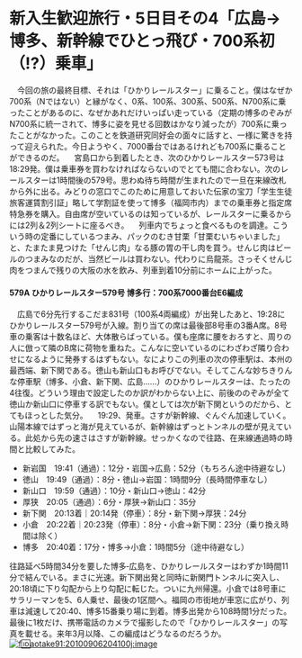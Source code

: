 # 新入生歓迎旅行・5日目その4「広島→博多、新幹線でひとっ飛び・700系初（!?）乗車」

<div class="section">　今回の旅の最終目標、それは「ひかりレールスター」に乗ること。僕はなぜか700系（Nではない）と縁がなく、0系、100系、300系、500系、N700系に乗ったことがあるのに、なぜかあれだけいっぱい走っている（定期の博多のぞみがN700系に統一されて、博多に姿を見せる回数はかなり減ったが）700系に乗ったことがなかった。このことを鉄道研究同好会の面々に話すと、一様に驚きを持って迎えられた。今日ようやく、7000番台ではあるけれども700系に乗ることができるのだ。 　宮島口から到着したとき、次のひかりレールスター573号は18:29発。僕は乗車券を買わなければならないのでとても間に合わない。次のレールスターは1時間後の579号。思わぬ待ち時間が生まれたので一旦在来線改札から外に出る。みどりの窓口でこのために用意しておいた伝家の宝刀「学生生徒旅客運賃割引証」略して学割証を使って博多（福岡市内）までの乗車券と指定席特急券を購入。自由席が空いているのは知っているが、レールスターに乗るからには2列＆2列シートに座るべき。 　列車内でちょっと食べるものを調達。こういう時の定番にしているつまみ、パックのむき甘栗「甘栗むいちゃいました」と、たまたま見つけた「せんじ肉」なる豚の胃の干し肉を買う。せんじ肉はビールのつまみなのだが、当然ビールは買わない。代わりに烏龍茶。さっそくせんじ肉をつまんで残りの大阪の水を飲み、列車到着10分前にホームに上がった。

#### 579A ひかりレールスター579号 博多行：700系7000番台E6編成

　広島で6分先行するこだま831号（100系4両編成）が出発したあと、19:28にひかりレールスター579号が入線。割り当ての席は最後部8号車の3番A席。8号車の乗客は十数名ほど、大体散らばっている。僕も座席に腰をおろすと、周りの人に倣って隣のB席に荷物を重ねた。こんなに空いているのにわざわざ隣り合わせになるように発券するはずもない。なによりこの列車の次の停車駅は、本州の最西端、新下関である。徳山も新山口もお呼びでない。そしてこんな妙ちきりんな停車駅（博多、小倉、新下関、広島……）のひかりレールスターは、たったの4往復。どういう理由で設定したのか訳がわからない上に、前後ののぞみが全て徳山か新山口に停車する訳でもない。僕としては次が新下関というのだから、とてもほっとした気分。 　19:29、発車。さすが新幹線、ぐんぐん加速していく。山陽本線ではずっと海が見えているが、新幹線はずっとトンネルの壁が見えている。此処から先の速さはさすが新幹線。せっかくなので往路、在来線通過時の時間と比較してみた。

* 新岩国　19:41（通過）：12分・岩国→広島：52分（もちろん途中待避なし）
* 徳山　19:49（通過）：8分・徳山→岩国：1時間9分（長時間停車なし）
* 新山口　19:59（通過）：10分・新山口→徳山：42分
* 厚狭　20:05（通過）：6分・厚狭→新山口：35分
* 新下関　20:13着｜20:14発（停車）：8分・新下関→厚狭：24分
* 小倉　20:22着｜20:23発（停車）：8分・小倉→新下関：23分（乗り換え時間は除く）
* 博多　20:40着：17分・博多→小倉：1時間5分（途中待避なし）

往路延べ5時間34分を要した博多‐広島を、ひかりレールスターはわずか1時間11分で結んでいる。まさに光速。新下関出発と同時に新関門トンネルに突入し、20:18頃に下り勾配から上り勾配に転じた。ついに九州帰還。小倉では8号車にサラリーマンを5、6人乗せ、最後の1区間へ。福岡の市街地が車窓に広がり、列車は減速して20:40、博多15番乗り場に到着。博多出発から108時間1分だった。最後に1枚だけ、携帯電話のカメラで撮影したので「ひかりレールスター」の写真を載せる。来年3月以降、この編成はどうなるのだろうか。 [![f:id:aotake91:20100906204100j:image](http://cdn-ak.f.st-hatena.com/images/fotolife/a/aotake91/20100906/20100906204100.jpg "f:id:aotake91:20100906204100j:image")](http://f.hatena.ne.jp/aotake91/20100906204100)</div>